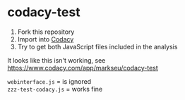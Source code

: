 # codacy-test

1. Fork this repository
2. Import into [Codacy](https://www.codacy.com/projects)
3. Try to get both JavaScript files included in the analysis

It looks like this isn't working, see https://www.codacy.com/app/markseu/codacy-test

`webinterface.js` = is ignored  
`zzz-test-codacy.js` = works fine
